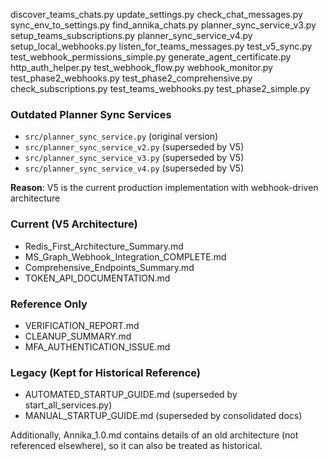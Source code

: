 discover_teams_chats.py
update_settings.py
check_chat_messages.py
sync_env_to_settings.py
find_annika_chats.py
planner_sync_service_v3.py
setup_teams_subscriptions.py
planner_sync_service_v4.py
setup_local_webhooks.py
listen_for_teams_messages.py
test_v5_sync.py
test_webhook_permissions_simple.py
generate_agent_certificate.py
http_auth_helper.py
test_webhook_flow.py
webhook_monitor.py
test_phase2_webhooks.py
test_phase2_comprehensive.py
check_subscriptions.py
test_teams_webhooks.py
test_phase2_simple.py


### Outdated Planner Sync Services
- `src/planner_sync_service.py` (original version)
- `src/planner_sync_service_v2.py` (superseded by V5)
- `src/planner_sync_service_v3.py` (superseded by V5)
- `src/planner_sync_service_v4.py` (superseded by V5)

**Reason**: V5 is the current production implementation with webhook-driven architecture

### Current (V5 Architecture)
- Redis_First_Architecture_Summary.md
- MS_Graph_Webhook_Integration_COMPLETE.md
- Comprehensive_Endpoints_Summary.md
- TOKEN_API_DOCUMENTATION.md

### Reference Only
- VERIFICATION_REPORT.md
- CLEANUP_SUMMARY.md
- MFA_AUTHENTICATION_ISSUE.md

### Legacy (Kept for Historical Reference)
- AUTOMATED_STARTUP_GUIDE.md (superseded by start_all_services.py)
- MANUAL_STARTUP_GUIDE.md (superseded by consolidated docs)


Additionally, Annika_1.0.md contains details of an old architecture (not referenced elsewhere), so it can also be treated as historical.
